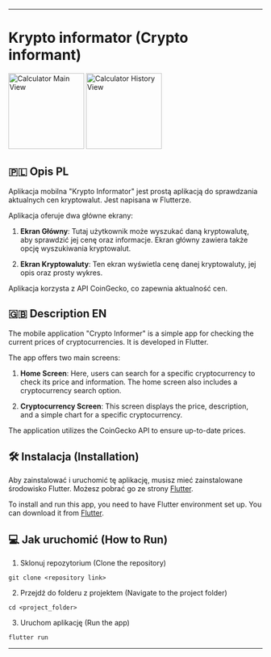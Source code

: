 
---
# Krypto informator (Crypto informant)

<img src="https://github.com/blaszkaaa/Kalkulator2/assets/58654924/802d7167-daa7-4b10-b4e4-801ec4644dc2" alt="Calculator Main View" width="150px">
<img src="https://github.com/blaszkaaa/Kalkulator2/assets/58654924/299ccdf0-8a1e-4b11-a623-673e2e57e862" alt="Calculator History View" width="150px">


## 🇵🇱 Opis PL
Aplikacja mobilna "Krypto Informator" jest prostą aplikacją do sprawdzania aktualnych cen kryptowalut. Jest napisana w Flutterze.

Aplikacja oferuje dwa główne ekrany:

1. **Ekran Główny**: Tutaj użytkownik może wyszukać daną kryptowalutę, aby sprawdzić jej cenę oraz informacje. Ekran główny zawiera także opcję wyszukiwania kryptowalut.

2. **Ekran Kryptowaluty**: Ten ekran wyświetla cenę danej kryptowaluty, jej opis oraz prosty wykres.

Aplikacja korzysta z API CoinGecko, co zapewnia aktualność cen.

## 🇬🇧 Description EN

The mobile application "Crypto Informer" is a simple app for checking the current prices of cryptocurrencies. It is developed in Flutter.

The app offers two main screens:

1. **Home Screen**: Here, users can search for a specific cryptocurrency to check its price and information. The home screen also includes a cryptocurrency search option.

2. **Cryptocurrency Screen**: This screen displays the price, description, and a simple chart for a specific cryptocurrency.

The application utilizes the CoinGecko API to ensure up-to-date prices.
## 🛠 Instalacja (Installation)

Aby zainstalować i uruchomić tę aplikację, musisz mieć zainstalowane środowisko Flutter. Możesz pobrać go ze strony [Flutter](https://flutter.dev/).

To install and run this app, you need to have Flutter environment set up. You can download it from [Flutter](https://flutter.dev/).

## 💻 Jak uruchomić (How to Run)

1. Sklonuj repozytorium (Clone the repository)

```
git clone <repository link>
```

2. Przejdź do folderu z projektem (Navigate to the project folder)

```
cd <project_folder>
```

3. Uruchom aplikację (Run the app)

```
flutter run
```
---
